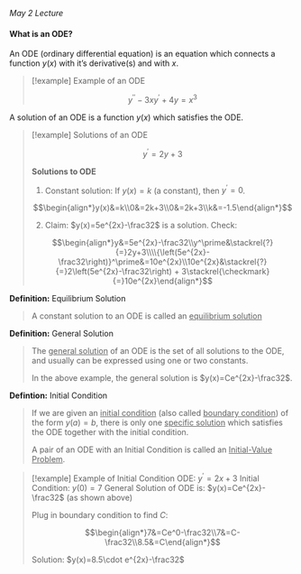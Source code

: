 *May 2 Lecture*
#### What is an ODE?
An ODE (ordinary differential equation) is an equation which connects a function $y(x)$ with it’s derivative(s) and with $x$.

> [!example] Example of an ODE
> 
> $$y^{\prime\prime}-3xy^\prime+4y=x^3$$

A solution of an ODE is a function $y(x)$ which satisfies the ODE.

> [!example] Solutions of an ODE
> 
> $$y^\prime=2y+3$$
> 
> **Solutions to ODE**
> 1. Constant solution: 
>    If $y(x)=k$ (a constant), then $y^\prime=0$.
> 
> $$\begin{align*}y(x)&=k\\0&=2k+3\\0&=2k+3\\k&=-1.5\end{align*}$$
> 
> 2. Claim: $y(x)=5e^{2x}-\frac32$ is a solution.
>    Check:
> 
> 
> $$\begin{align*}y&=5e^{2x}-\frac32\\y^\prime&\stackrel{?}{=}2y+3\\\\{\left(5e^{2x}-\frac32\right)}^\prime&=10e^{2x}\\10e^{2x}&\stackrel{?}{=}2\left(5e^{2x}-\frac32\right) + 3\stackrel{\checkmark}{=}10e^{2x}\end{align*}$$
> 
> 

**Definition:** Equilibrium Solution
> A constant solution to an ODE is called an <u>equilibrium solution</u>

**Definition:** General Solution
> The <u>general solution</u> of an ODE is the set of all solutions to the ODE, and usually can be expressed using one or two constants.
> 
> In the above example, the general solution is $y(x)=Ce^{2x}-\frac32$.

**Defintion:** Initial Condition
> If we are given an <u>initial condition</u> (also called <u>boundary condition</u>) of the form $y(a)=b$, there is only one <u>specific solution</u> which satisfies the ODE together with the initial condition.
> 
> A pair of an ODE with an Initial Condition is called an <u>Initial-Value Problem</u>.

> [!example] Example of Initial Condition
> ODE: $y^\prime=2x+3$
> Initial Condition: $y(0)=7$
> General Solution of ODE is: $y(x)=Ce^{2x}-\frac32$ (as shown above)
> 
> Plug in boundary condition to find $C$:
> 
> $$\begin{align*}7&=Ce^0-\frac32\\7&=C-\frac32\\8.5&=C\end{align*}$$
> 
> Solution: $y(x)=8.5\cdot e^{2x}-\frac32$

